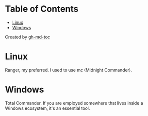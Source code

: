 
Table of Contents
=================

   * [Linux](#linux)
   * [Windows](#windows)

Created by [gh-md-toc](https://github.com/ekalinin/github-markdown-toc)
# Linux
Ranger, my preferred.
I used to use mc (Midnight Commander).

# Windows
Total Commander. If you are employed somewhere that lives inside a Windows
ecosystem, it's an essential tool.
